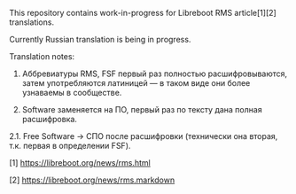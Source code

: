 This repository contains work-in-progress for Libreboot RMS
article[1][2] translations.

Currently Russian translation is being in progress.

Translation notes:

1. Аббревиатуры RMS, FSF первый раз полностью расшифровываются,
   затем употребляются латиницей — в таком виде они более узнаваемы
   в сообществе.

2. Software заменяется на ПО, первый раз по тексту дана полная
   расшифровка.

2.1. Free Software -> СПО после расшифровки (технически она вторая,
     т.к. первая в определении FSF).

[1] https://libreboot.org/news/rms.html

[2] https://libreboot.org/news/rms.markdown
